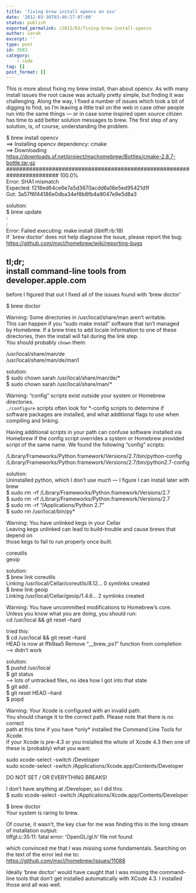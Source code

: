 ```yaml
---
title: 'fixing brew install opencv on osx'
date: '2012-03-30T03:46:27-07:00'
status: publish
exported_permalink: /2012/03/fixing-brew-install-opencv
author: sarah
excerpt: ''
type: post
id: 3583
category:
    - code
tag: []
post_format: []
---
```

This is more about fixing my brew install, than about opencv. As with many install issues the root cause was actually pretty simple, but finding it was challenging. Along the way, I fixed a number of issues which took a bit of digging to find, so I’m leaving a little trail on the web in case other people run into the same things — or in case some inspired open source citizen has time to add better solution messages to brew. The first step of any solution, is, of course, understanding the problem.

$ brew install opencv  
==&gt; Installing opencv dependency: cmake  
==&gt; Downloading https://downloads.sf.net/project/machomebrew/Bottles/cmake-2.8.7-bottle.tar.gz  
\######################################################################## 100.0%  
Error: SHA1 mismatch  
Expected: f218ed64ce6e7a5d3670acdd6a18e5ed95421d1f  
Got: 3a57f6f44186e0dba34ef8b8fb4a9047e9e5d8a3

solution:  
$ brew update  
 :  
 :  
Error: Failed executing: make install (libtiff.rb:18)  
If `brew doctor’ does not help diagnose the issue, please report the bug:  
 https://github.com/mxcl/homebrew/wiki/reporting-bugs

tl;dr;  
install command-line tools from developer.apple.com
------------------------------------------------------------

before I figured that out I fixed all of the issues found with ‘brew doctor’

$ brew doctor

Warning: Some directories in /usr/local/share/man aren’t writable.  
This can happen if you “sudo make install” software that isn’t managed  
by Homebrew. If a brew tries to add locale information to one of these  
directories, then the install will fail during the link step.  
You should probably `chown` them:

 /usr/local/share/man/de  
 /usr/local/share/man/de/man1

solution:  
$ sudo chown sarah /usr/local/share/man/de/\*  
$ sudo chown sarah /usr/local/share/man/\*

Warning: “config” scripts exist outside your system or Homebrew directories.  
`./configure` scripts often look for \*-config scripts to determine if  
software packages are installed, and what additional flags to use when  
compiling and linking.

Having additional scripts in your path can confuse software installed via  
Homebrew if the config script overrides a system or Homebrew provided  
script of the same name. We found the following “config” scripts:

 /Library/Frameworks/Python.framework/Versions/2.7/bin/python-config  
 /Library/Frameworks/Python.framework/Versions/2.7/bin/python2.7-config

solution:  
Uninstalled python, which I don’t use much — I figure I can install later with brew  
$ sudo rm -rf /Library/Frameworks/Python.framework/Versions/2.7  
$ sudo rm -rf /Library/Frameworks/Python.framework/Versions/2.7  
$ sudo rm -rf “/Applications/Python 2.7”  
$ sudo rm /usr/local/bin/py\*

Warning: You have unlinked kegs in your Cellar  
Leaving kegs unlinked can lead to build-trouble and cause brews that depend on  
those kegs to fail to run properly once built.

 coreutils  
 geoip

solution:  
$ brew link coreutils  
Linking /usr/local/Cellar/coreutils/8.12… 0 symlinks created  
$ brew link geoip  
Linking /usr/local/Cellar/geoip/1.4.6… 2 symlinks created

Warning: You have uncommitted modifications to Homebrew’s core.  
Unless you know what you are doing, you should run:  
 cd /usr/local &amp;&amp; git reset –hard

tried this:  
$ cd /usr/local &amp;&amp; git reset –hard  
HEAD is now at ffb9aa5 Remove “\_\_brew\_ps1” function from completion  
–&gt; didn’t work

solution:  
$ pushd /usr/local  
$ git status  
–&gt; lots of untracked files, no idea how I got into that state  
$ git add .  
$ git reset HEAD –hard  
$ popd

Warning: Your Xcode is configured with an invalid path.  
You should change it to the correct path. Please note that there is no correct  
path at this time if you have \*only\* installed the Command Line Tools for Xcode.  
If your Xcode is pre-4.3 or you installed the whole of Xcode 4.3 then one of  
these is (probably) what you want:

 sudo xcode-select -switch /Developer  
 sudo xcode-select -switch /Applications/Xcode.app/Contents/Developer

DO NOT SET / OR EVERYTHING BREAKS!

I don’t have anything at /Developer, so I did this:  
$ sudo xcode-select -switch /Applications/Xcode.app/Contents/Developer

$ brew doctor  
Your system is raring to brew.

Of course, it wasn’t, the key clue for me was finding this in the long stream of installation output:  
tiffgt.c:35:11: fatal error: ‘OpenGL/gl.h’ file not found

which convinced me that I was missing some fundamentals. Searching on the text of the error led me to:  
<https://github.com/mxcl/homebrew/issues/11088>

Ideally ‘brew doctor’ would have caught that I was missing the command-line tools that don’t get installed automatically with XCode 4.3. I installed those and all was well.
